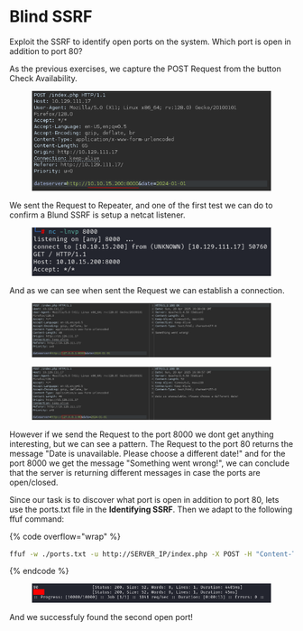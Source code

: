 # Blind SSRF

Exploit the SSRF to identify open ports on the system. Which port is open in addition to port 80?

As the previous exercises, we capture the POST Request from the button Check Availability.

<figure><img src="../../../../.gitbook/assets/image (17).png" alt=""><figcaption></figcaption></figure>

We sent the Request to Repeater, and one of the first test we can do to confirm a Blund SSRF is setup a netcat listener.

<figure><img src="../../../../.gitbook/assets/image (1) (1) (1) (1) (1).png" alt=""><figcaption></figcaption></figure>

And as we can see when sent the Request we can establish a connection.

<figure><img src="../../../../.gitbook/assets/image (2) (1) (1) (1) (1).png" alt=""><figcaption></figcaption></figure>

<figure><img src="../../../../.gitbook/assets/image (3) (1) (1).png" alt=""><figcaption></figcaption></figure>

However if we send the Request to the port 8000 we dont get anything interesting, but we can see a pattern. The Request to the port 80 returns the message "Date is unavailable. Please choose a different date!" and for the port 8000 we get the message "Something went wrong!", we can conclude that the server is returning different messages in case the ports are open/closed.

Since our task is to discover what port is open in addition to port 80, lets use the ports.txt file in the **Identifying SSRF**. Then we adapt to the following ffuf command:

{% code overflow="wrap" %}
```bash
ffuf -w ./ports.txt -u http://SERVER_IP/index.php -X POST -H "Content-Type: application/x-www-form-urlencoded" -d "dateserver=http://127.0.0.1:FUZZ/&date=2024-01-01" -fr "Something went wrong"
```
{% endcode %}

<figure><img src="../../../../.gitbook/assets/image (150).png" alt=""><figcaption></figcaption></figure>

And we successfuly found the second open port!
